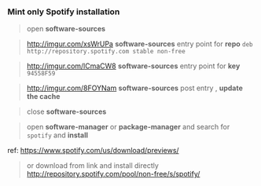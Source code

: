 ### Mint only Spotify installation
> open **software-sources**

> http://imgur.com/xsWrUPa **software-sources** entry point for **repo** `deb http://repository.spotify.com stable non-free`

> http://imgur.com/lCmaCW8 **software-sources** entry point for **key** `94558F59`

> http://imgur.com/8FOYNam **software-sources** post entry , **update the cache**

> close **software-sources**

> open **software-manager** or **package-manager** and search for `spotify` and **install**

ref:
https://www.spotify.com/us/download/previews/

> or download from link and install directly
http://repository.spotify.com/pool/non-free/s/spotify/
